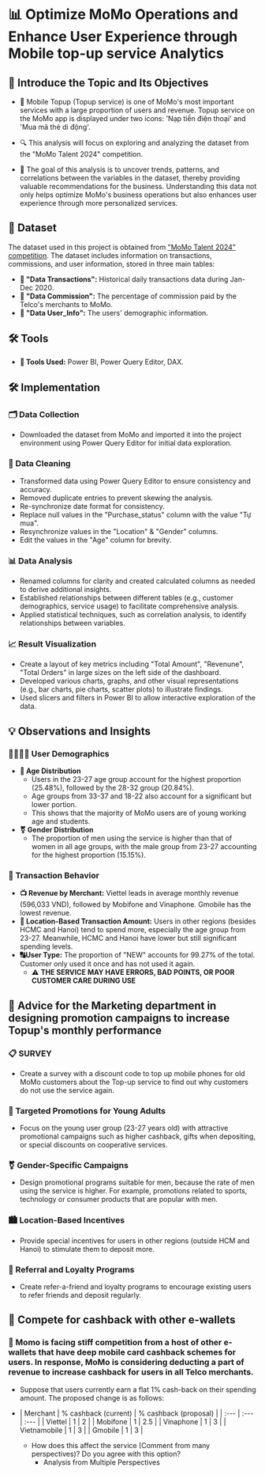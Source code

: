 # 📊 Optimize MoMo Operations and Enhance User Experience through Mobile top-up service Analytics

## 🎯 Introduce the Topic and Its Objectives
- 📱 Mobile Topup (Topup service) is one of MoMo's most important services with a large proportion of users and revenue. Topup service on the MoMo app is displayed under two icons: 'Nạp tiền điện thoại' and 'Mua mã thẻ di động'.

- 🔍 This analysis will focus on exploring and analyzing the dataset from the "MoMo Talent 2024" competition. 

- 🎯 The goal of this analysis is to uncover trends, patterns, and correlations between the variables in the dataset, thereby providing valuable recommendations for the business. Understanding this data not only helps optimize MoMo's business operations but also enhances user experience through more personalized services.

## 📂 Dataset
The dataset used in this project is obtained from ["MoMo Talent 2024" competition](https://drive.google.com/drive/folders/1N7tz3jwrw9DyWpbB4JPajGAVUK44do0T). The dataset includes information on transactions, commissions, and user information, stored in three main tables:

- **📅 "Data Transactions":** Historical daily transactions data during Jan-Dec 2020.
- **📅 "Data Commission":** The percentage of commission paid by the Telco's merchants to MoMo.
- **📅 "Data User_Info":** The users' demographic information.

## 🛠️ Tools 
- **🔧 Tools Used:** Power BI, Power Query Editor, DAX.

## 🛠️ Implementation

### 🗂️ Data Collection
- Downloaded the dataset from MoMo and imported it into the project environment using Power Query Editor for initial data exploration.

### 🧹 Data Cleaning
- Transformed data using Power Query Editor to ensure consistency and accuracy.
- Removed duplicate entries to prevent skewing the analysis.
- Re-synchronize date format for consistency.
- Replace null values ​​in the "Purchase_status" column with the value "Tự mua".
- Resynchronize values ​​in the "Location" & "Gender" columns.
- Edit the values ​​in the "Age" column for brevity.

### 📊 Data Analysis
- Renamed columns for clarity and created calculated columns as needed to derive additional insights.
- Established relationships between different tables (e.g., customer demographics, service usage) to facilitate comprehensive analysis.
- Applied statistical techniques, such as correlation analysis, to identify relationships between variables.

### 📈 Result Visualization
- Create a layout of key metrics including "Total Amount", "Revenune", "Total Orders" in large sizes on the left side of the dashboard.
- Developed various charts, graphs, and other visual representations (e.g., bar charts, pie charts, scatter plots) to illustrate findings.
- Used slicers and filters in Power BI to allow interactive exploration of the data.
## 💡 Observations and Insights
### 👨‍👩‍👧‍👦 User Demographics
- **🎂 Age Distribution**
    - Users in the 23-27 age group account for the highest proportion (25.48%), followed by the 28-32 group (20.84%).
    - Age groups from 33-37 and 18-22 also account for a significant but lower portion.
    - This shows that the majority of MoMo users are of young working age and students.
- **⚧️ Gender Distribution**
    - The proportion of men using the service is higher than that of women in all age groups, with the male group from 23-27 accounting for the highest proportion (15.15%).
### 📢 Transaction Behavior
- **📺 Revenue by Merchant:** Viettel leads in average monthly revenue (596,033 VND), followed by Mobifone and Vinaphone. Gmobile has the lowest revenue.
- **🏡 Location-Based Transaction Amount:** Users in other regions (besides HCMC and Hanoi) tend to spend more, especially the age group from 23-27. Meanwhile, HCMC and Hanoi have lower but still significant spending levels.
- **🔠User Type:** The proportion of "NEW" accounts for 99.27% ​​of the total. Customer only used it once and has not used it again.
   - ⚠️ **THE SERVICE MAY HAVE ERRORS, BAD POINTS, OR POOR CUSTOMER CARE DURING USE** 

## 🔔 Advice for the Marketing department in designing promotion campaigns to increase Topup's monthly performance
### 📋 SURVEY
- Create a survey with a discount code to top up mobile phones for old MoMo customers about the Top-up service to find out why customers do not use the service again.
### 🎯 Targeted Promotions for Young Adults
- Focus on the young user group (23-27 years old) with attractive promotional campaigns such as higher cashback, gifts when depositing, or special discounts on cooperative services.
### ⚧️ Gender-Specific Campaigns
- Design promotional programs suitable for men, because the rate of men using the service is higher. For example, promotions related to sports, technology or consumer products that are popular with men.
### 🏙️ Location-Based Incentives
- Provide special incentives for users in other regions (outside HCM and Hanoi) to stimulate them to deposit more.
### 👫 Referral and Loyalty Programs
- Create refer-a-friend and loyalty programs to encourage existing users to refer friends and deposit regularly.

## 🏇 Compete for cashback with other e-wallets
### 🚨 Momo is facing stiff competition from a host of other e-wallets that have deep mobile card cashback schemes for users. In response, MoMo is considering deducting a part of revenue to increase cashback for users in all Telco merchants.
- Suppose that users currently earn a flat 1% cash-back on their spending amount. The proposed change is as follows:
- | Merchant | % cashback (current) | % cashback (proposal) |
| :--- | :--- | :--- | 
| Viettel | 1 | 2 |
| Mobifone | 1 | 2.5 |
| Vinaphone | 1 | 3 |
| Vietnamobile | 1 | 3 |
| Gmobile | 1 | 3 |

    - How does this affect the service (Comment from many perspectives)? Do you agree with this option?
       - Analysis from Multiple Perspectives


































